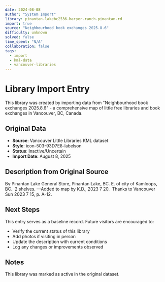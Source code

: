 ```yaml
---
date: 2024-08-08
author: "System Import"
library: pinantan-lakebc2536-harper-ranch-pinantan-rd
import: true
source: "Neighbourhood book exchanges 2025.8.6"
difficulty: unknown
solved: false
time_spent: "N/A"
collaboration: false
tags:
  - import
  - kml-data
  - vancouver-libraries
---
```


# Library Import Entry

This library was created by importing data from "Neighbourhood book exchanges 2025.8.6" - a comprehensive map of little free libraries and book exchanges in Vancouver, BC, Canada.

## Original Data

- **Source**: Vancouver Little Libraries KML dataset
- **Style**: icon-503-93D7E8-labelson
- **Status**: Inactive/Uncertain
- **Import Date**: August 8, 2025

## Description from Original Source

By Pinantan Lake General Store, Pinantan Lake, BC.
E. of city of Kamloops, BC.  2 shelves.
—Added to map by K.D., 2023 7 20.  
Thanks to Vancouver Sun 2023 7 15, p. A-12.



## Next Steps

This entry serves as a baseline record. Future visitors are encouraged to:
- Verify the current status of this library
- Add photos if visiting in person
- Update the description with current conditions
- Log any changes or improvements observed

## Notes

This library was marked as active in the original dataset.
